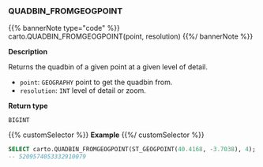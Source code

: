 ### QUADBIN_FROMGEOGPOINT

{{% bannerNote type="code" %}}
carto.QUADBIN_FROMGEOGPOINT(point, resolution)
{{%/ bannerNote %}}

**Description**

Returns the quadbin of a given point at a given level of detail.

* `point`: `GEOGRAPHY` point to get the quadbin from.
* `resolution`: `INT` level of detail or zoom.

**Return type**

`BIGINT`

{{% customSelector %}}
**Example**
{{%/ customSelector %}}

```sql
SELECT carto.QUADBIN_FROMGEOGPOINT(ST_GEOGPOINT(40.4168, -3.7038), 4);
-- 5209574053332910079
```